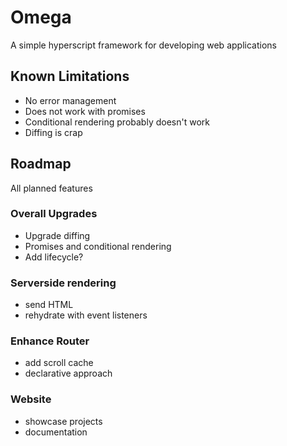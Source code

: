 # Omega
A simple hyperscript framework for developing web applications

## Known Limitations
* No error management
* Does not work with promises
* Conditional rendering probably doesn't work
* Diffing is crap

## Roadmap
All planned features

### Overall Upgrades
* Upgrade diffing
* Promises and conditional rendering
* Add lifecycle? 

### Serverside rendering
* send HTML
* rehydrate with event listeners

### Enhance Router
* add scroll cache
* declarative approach

### Website
* showcase projects
* documentation